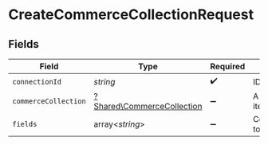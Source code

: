# CreateCommerceCollectionRequest


## Fields

| Field                                                                   | Type                                                                    | Required                                                                | Description                                                             |
| ----------------------------------------------------------------------- | ----------------------------------------------------------------------- | ----------------------------------------------------------------------- | ----------------------------------------------------------------------- |
| `connectionId`                                                          | *string*                                                                | :heavy_check_mark:                                                      | ID of the connection                                                    |
| `commerceCollection`                                                    | [?Shared\CommerceCollection](../../Models/Shared/CommerceCollection.md) | :heavy_minus_sign:                                                      | A collection of items/products/services                                 |
| `fields`                                                                | array<*string*>                                                         | :heavy_minus_sign:                                                      | Comma-delimited fields to return                                        |